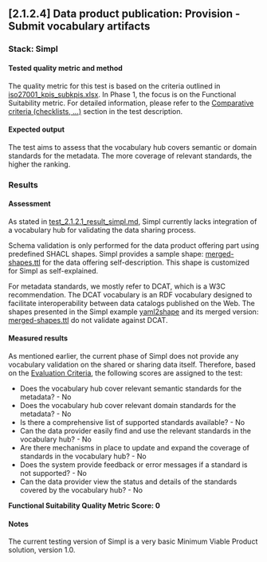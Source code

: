 ## [2.1.2.4] Data product publication: Provision - Submit vocabulary artifacts
### Stack: Simpl

#### Tested quality metric and method

The quality metric for this test is based on the criteria outlined in [iso27001_kpis_subkpis.xlsx](../../../../../design_decisions/background_info/iso27001_kpis_subkpis.xlsx). In Phase 1,
the focus is on the Functional Suitability metric. For detailed information, please refer to the [Comparative criteria (checklists, ...)](./test.md#comparative-criteria-checklists-) section in the test description.

#### Expected output
The test aims to assess that the vocabulary hub covers semantic or domain standards for the metadata. The more coverage of relevant standards, the higher the ranking.

### Results
#### Assessment
As stated in [test_2.1.2.1_result_simpl.md](../test_2_1_2_1/result_simpl.md), Simpl currently lacks integration of a vocabulary hub for validating the data sharing process.

Schema validation is only performed for the data product offering part using predefined SHACL shapes. Simpl provides a sample shape: [merged-shapes.ttl](https://code.europa.eu/simpl/simpl-open/development/data1/sdtooling-sd-schemas/-/raw/main/merged-shapes.ttl) for the data offering self-description. This shape is customized for Simpl as self-explained.

For metadata standards, we mostly refer to DCAT, which is a W3C recommendation. 
The DCAT vocabulary is an RDF vocabulary designed to facilitate interoperability between data catalogs published on the Web. 
The shapes presented in the Simpl example [yaml2shape](https://code.europa.eu/simpl/simpl-open/development/data1/sdtooling-sd-schemas/-/tree/main/yaml2shape?ref_type=heads)  and its merged version:  [merged-shapes.ttl](https://code.europa.eu/simpl/simpl-open/development/data1/sdtooling-sd-schemas/-/raw/main/merged-shapes.ttl) do not validate against DCAT.

#### Measured results
As mentioned earlier, the current phase of Simpl does not provide any vocabulary validation on the shared or sharing data itself. Therefore, based on the [Evaluation Criteria](./test.md#evaluation-criteria-), the following scores are assigned to the test:

- Does the vocabulary hub cover relevant semantic standards for the metadata? - No
- Does the vocabulary hub cover relevant domain standards for the metadata? - No
- Is there a comprehensive list of supported standards available? - No
- Can the data provider easily find and use the relevant standards in the vocabulary hub? - No
- Are there mechanisms in place to update and expand the coverage of standards in the vocabulary hub? - No
- Does the system provide feedback or error messages if a standard is not supported? - No
- Can the data provider view the status and details of the standards covered by the vocabulary hub? - No

**Functional Suitability Quality Metric Score: 0**
#### Notes
The current testing version of Simpl is a very basic Minimum Viable Product solution, version 1.0. 
